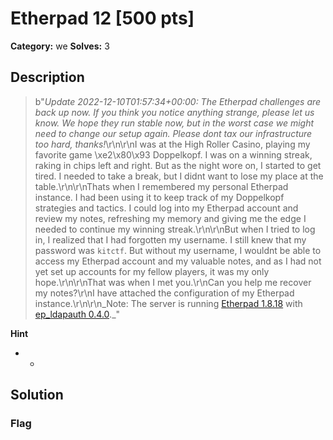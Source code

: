 # Etherpad 12 [500 pts]

**Category:** we
**Solves:** 3

## Description
>b"*Update 2022-12-10T01:57:34+00:00: The Etherpad challenges are back up now. If you think you notice anything strange, please let us know. We hope they run stable now, but in the worst case we might need to change our setup again. Please dont tax our infrastructure too hard, thanks!*\r\n\r\nI was at the High Roller Casino, playing my favorite game \xe2\x80\x93 Doppelkopf. I was on a winning streak, raking in chips left and right. But as the night wore on, I started to get tired. I needed to take a break, but I didnt want to lose my place at the table.\r\n\r\nThats when I remembered my personal Etherpad instance. I had been using it to keep track of my Doppelkopf strategies and tactics. I could log into my Etherpad account and review my notes, refreshing my memory and giving me the edge I needed to continue my winning streak.\r\n\r\nBut when I tried to log in, I realized that I had forgotten my username. I still knew that my password was `kitctf`. But without my username, I wouldnt be able to access my Etherpad account and my valuable notes, and as I had not yet set up accounts for my fellow players, it was my only hope.\r\n\r\nThat was when I met you.\r\nCan you help me recover my notes?\r\nI have attached the configuration of my Etherpad instance.\r\n\r\n_Note: The server is running [Etherpad 1.8.18](https://github.com/ether/etherpad-lite/tree/1.8.18) with [ep_ldapauth 0.4.0](https://github.com/tykeal/ep_ldapauth/tree/42cd54c8f65ebb4b4c061b682be2acaf5486e0bc)._"

**Hint**
* -

## Solution

### Flag

